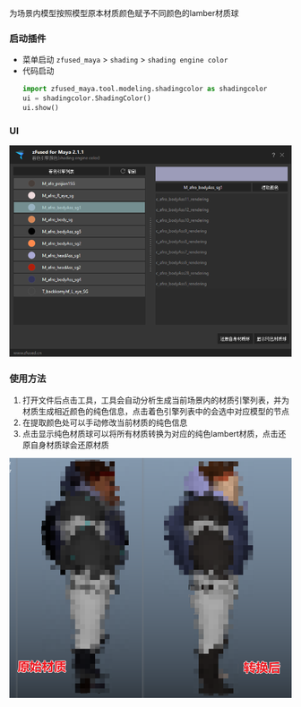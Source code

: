 为场景内模型按照模型原本材质颜色赋予不同颜色的lamber材质球

### 启动插件
- 菜单启动 
    `zfused_maya` > `shading` > `shading engine color`
- 代码启动
    ```python
    import zfused_maya.tool.modeling.shadingcolor as shadingcolor
    ui = shadingcolor.ShadingColor()
    ui.show()
    ```
### UI  
![](pipeline/../../../images/shading/shading_engine_color/ui.png ':size=400')

### 使用方法  
1. 打开文件后点击工具，工具会自动分析生成当前场景内的材质引擎列表，并为材质生成相近颜色的纯色信息，点击着色引擎列表中的会选中对应模型的节点
2. 在提取颜色处可以手动修改当前材质的纯色信息
3. 点击显示纯色材质球可以将所有材质转换为对应的纯色lambert材质，点击还原自身材质球会还原材质

![](pipeline/../../../images/shading/shading_engine_color/compare.png ':size=400')
